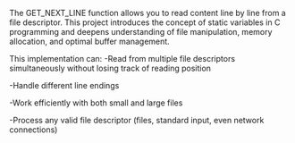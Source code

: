 The GET_NEXT_LINE function allows you to read content line by line from a file descriptor. 
This project introduces the concept of static variables in C programming and deepens understanding of file manipulation, memory allocation, and optimal buffer management.

This implementation can:
-Read from multiple file descriptors simultaneously without losing track of reading position

-Handle different line endings

-Work efficiently with both small and large files

-Process any valid file descriptor (files, standard input, even network connections)
